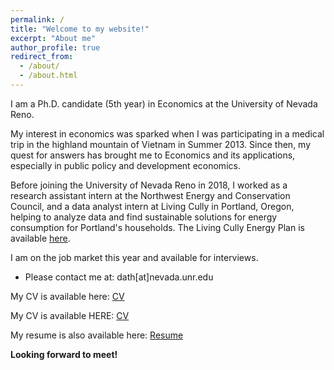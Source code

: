 ```yaml
---
permalink: /
title: "Welcome to my website!"
excerpt: "About me"
author_profile: true
redirect_from: 
  - /about/
  - /about.html
---
```


I am a Ph.D. candidate (5th year) in Economics at the University of Nevada Reno.

My interest in economics was sparked when I was participating in a medical trip in the highland mountain of Vietnam in Summer 2013. Since then, my quest for answers has brought me to Economics and its applications, especially in public policy and development economics.  

Before joining the University of Nevada Reno in 2018, I worked as a research assistant intern at the Northwest Energy and Conservation Council, and a data analyst intern at Living Cully in Portland, Oregon, helping to analyze data and find sustainable solutions for energy consumption for Portland's households. The Living Cully Energy Plan is available [here](https://www.livingcully.org/incoming/2018/05/LC-Community-Energy-Plan-FINAL-6.pdf).

I am on the job market this year and available for interviews.

* Please contact me at: dath[at]nevada.unr.edu

My CV is available here: [CV](https://github.com/huynhdattien/huynhdattien.github.io/files/7402234/Huynh_CV.pdf)

My CV is available HERE: [CV](https://github.com/huynhdattien/huynhdattien.github.io/blob/6073326d7b21041924536e4bff9185469b11336f/files/Huynh_CV_09_2022.pdf)

My resume is also available here: [Resume](https://github.com/huynhdattien/huynhdattien.github.io/files/7637264/Huynh_Resume.pdf)

**Looking forward to meet!**




